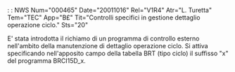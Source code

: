  :  : NWS Num="000465" Date="20011016" Rel="V1R4" Atr="L. Turetta" Tem="TEC" App="B£" Tit="Controlli specifici in gestione dettaglio operazione ciclo." Sts="20"

E' stata introdotta il richiamo di un programma di controllo esterno nell'ambito della manutenzione
di dettaglio operazione ciclo.
Si attiva specificando nell'apposito campo della tabella BRT (tipo ciclo) il suffisso "x" del programma BRCI15D_x.


